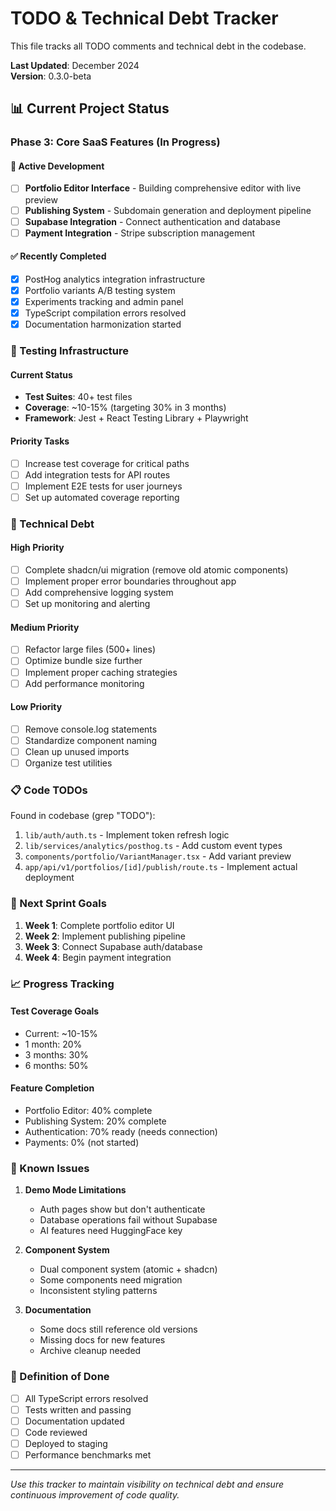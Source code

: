 # TODO & Technical Debt Tracker

This file tracks all TODO comments and technical debt in the codebase.

**Last Updated**: December 2024  
**Version**: 0.3.0-beta

## 📊 Current Project Status

### Phase 3: Core SaaS Features (In Progress)

#### 🔄 Active Development

- [ ] **Portfolio Editor Interface** - Building comprehensive editor with live preview
- [ ] **Publishing System** - Subdomain generation and deployment pipeline
- [ ] **Supabase Integration** - Connect authentication and database
- [ ] **Payment Integration** - Stripe subscription management

#### ✅ Recently Completed

- [x] PostHog analytics integration infrastructure
- [x] Portfolio variants A/B testing system
- [x] Experiments tracking and admin panel
- [x] TypeScript compilation errors resolved
- [x] Documentation harmonization started

### 🧪 Testing Infrastructure

#### Current Status

- **Test Suites**: 40+ test files
- **Coverage**: ~10-15% (targeting 30% in 3 months)
- **Framework**: Jest + React Testing Library + Playwright

#### Priority Tasks

- [ ] Increase test coverage for critical paths
- [ ] Add integration tests for API routes
- [ ] Implement E2E tests for user journeys
- [ ] Set up automated coverage reporting

### 🔧 Technical Debt

#### High Priority

- [ ] Complete shadcn/ui migration (remove old atomic components)
- [ ] Implement proper error boundaries throughout app
- [ ] Add comprehensive logging system
- [ ] Set up monitoring and alerting

#### Medium Priority

- [ ] Refactor large files (500+ lines)
- [ ] Optimize bundle size further
- [ ] Implement proper caching strategies
- [ ] Add performance monitoring

#### Low Priority

- [ ] Remove console.log statements
- [ ] Standardize component naming
- [ ] Clean up unused imports
- [ ] Organize test utilities

### 📋 Code TODOs

Found in codebase (grep "TODO"):

1. `lib/auth/auth.ts` - Implement token refresh logic
2. `lib/services/analytics/posthog.ts` - Add custom event types
3. `components/portfolio/VariantManager.tsx` - Add variant preview
4. `app/api/v1/portfolios/[id]/publish/route.ts` - Implement actual deployment

### 🚀 Next Sprint Goals

1. **Week 1**: Complete portfolio editor UI
2. **Week 2**: Implement publishing pipeline
3. **Week 3**: Connect Supabase auth/database
4. **Week 4**: Begin payment integration

### 📈 Progress Tracking

#### Test Coverage Goals

- Current: ~10-15%
- 1 month: 20%
- 3 months: 30%
- 6 months: 50%

#### Feature Completion

- Portfolio Editor: 40% complete
- Publishing System: 20% complete
- Authentication: 70% ready (needs connection)
- Payments: 0% (not started)

### 🐛 Known Issues

1. **Demo Mode Limitations**

   - Auth pages show but don't authenticate
   - Database operations fail without Supabase
   - AI features need HuggingFace key

2. **Component System**

   - Dual component system (atomic + shadcn)
   - Some components need migration
   - Inconsistent styling patterns

3. **Documentation**
   - Some docs still reference old versions
   - Missing docs for new features
   - Archive cleanup needed

### 🎯 Definition of Done

- [ ] All TypeScript errors resolved
- [ ] Tests written and passing
- [ ] Documentation updated
- [ ] Code reviewed
- [ ] Deployed to staging
- [ ] Performance benchmarks met

---

_Use this tracker to maintain visibility on technical debt and ensure continuous improvement of code quality._
